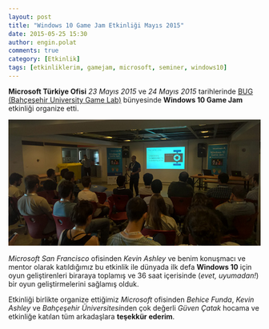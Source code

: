 ```yaml
---
layout: post
title: "Windows 10 Game Jam Etkinliği Mayıs 2015"
date: 2015-05-25 15:30
author: engin.polat
comments: true
category: [Etkinlik]
tags: [etkinliklerim, gamejam, microsoft, seminer, windows10]
---
```

**Microsoft Türkiye Ofisi** *23 Mayıs 2015* ve *24 Mayıs 2015* tarihlerinde <a href="https://www.facebook.com/buggamelab" target="_blank">BUG (Bahçeşehir University Game Lab)</a> bünyesinde **Windows 10 Game Jam** etkinliği organize etti.

![](/assets/uploads/2015/05/Windows10GameJam.jpg)

*Microsoft San Francisco* ofisinden *Kevin Ashley* ve benim konuşmacı ve mentor olarak katıldığımız bu etkinlik ile dünyada ilk defa **Windows 10** için oyun geliştirenleri biraraya toplamış ve 36 saat içerisinde (*evet, uyumadan!*) bir oyun geliştirmelerini sağlamış olduk.

Etkinliği birlikte organize ettiğimiz *Microsoft* ofisinden *Behice Funda*, *Kevin Ashley* ve *Bahçeşehir Üniversitesi*nden çok değerli *Güven Çatak* hocama ve etkinliğe katılan tüm arkadaşlara **teşekkür ederim**.

